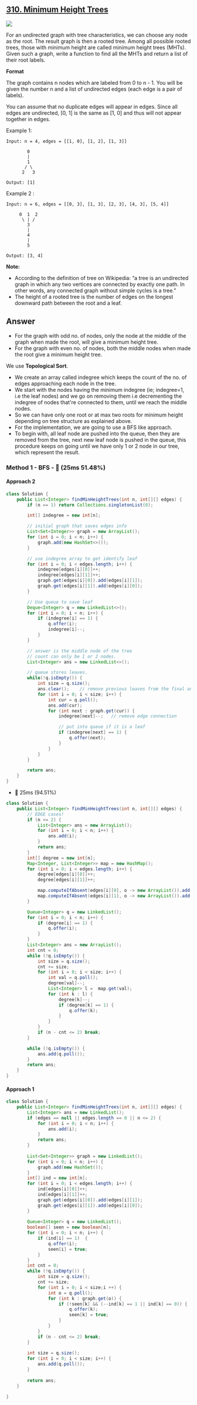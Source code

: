 ## [310. Minimum Height Trees](https://leetcode.com/problems/minimum-height-trees/)

![](https://github.com/weltond/DataStructure/blob/master/medium.PNG)

For an undirected graph with tree characteristics, we can choose any node as the root. The result graph is then a rooted tree. Among all possible rooted trees, those with minimum height are called minimum height trees (MHTs). Given such a graph, write a function to find all the MHTs and return a list of their root labels.

**Format**

The graph contains n nodes which are labeled from 0 to n - 1. You will be given the number n and a list of undirected edges (each edge is a pair of labels).

You can assume that no duplicate edges will appear in edges. Since all edges are undirected, [0, 1] is the same as [1, 0] and thus will not appear together in edges.

Example 1:

```
Input: n = 4, edges = [[1, 0], [1, 2], [1, 3]]

        0
        |
        1
       / \
      2   3 

Output: [1]
```

Example 2 :

```
Input: n = 6, edges = [[0, 3], [1, 3], [2, 3], [4, 3], [5, 4]]

     0  1  2
      \ | /
        3
        |
        4
        |
        5 

Output: [3, 4]
```

**Note:**

- According to the definition of tree on Wikipedia: “a tree is an undirected graph in which any two vertices are connected by exactly one path. In other words, any connected graph without simple cycles is a tree.”
- The height of a rooted tree is the number of edges on the longest downward path between the root and a leaf.

## Answer
- For the graph with odd no. of nodes, only the node at the middle of the graph when made the root, will give a minimum height tree.
- For the graph with even no. of nodes, both the middle nodes when made the root give a minimum height tree.

We use **Topological Sort**.

- We create an array called indegree which keeps the count of the no. of edges approaching each node in the tree.
- We start with the nodes having the minimum indegree (ie; indegree=1, i.e the leaf nodes) and we go on removing them i.e decrementing the indegree of nodes that're connected to them, until we reach the middle nodes.
- So we can have only one root or at max two roots for minimum height depending on tree structure as explained above.
- For the implementation, we are going to use a BFS like approach.
- To begin with, all leaf node are pushed into the queue, then they are removed from the tree, next new leaf node is pushed in the queue, this procedure keeps on going until we have only 1 or 2 node in our tree, which represent the result.

### Method 1 - BFS - 🐰 (25ms 51.48%)
#### Approach 2
```java
class Solution {
    public List<Integer> findMinHeightTrees(int n, int[][] edges) {
        if (n == 1) return Collections.singletonList(0);

        int[] indegree = new int[n];

        // initial graph that saves edges info
        List<Set<Integer>> graph = new ArrayList();
        for (int i = 0; i < n; i++) {
            graph.add(new HashSet<>());
        }

        // use indegree array to get identify leaf
        for (int i = 0; i < edges.length; i++) {
            indegree[edges[i][0]]++;
            indegree[edges[i][1]]++;
            graph.get(edges[i][0]).add(edges[i][1]);
            graph.get(edges[i][1]).add(edges[i][0]);
        }

        // Use queue to save leaf
        Deque<Integer> q = new LinkedList<>();
        for (int i = 0; i < n; i++) {
            if (indegree[i] == 1) {
                q.offer(i);
                indegree[i]--;
            }
        }

        // answer is the middle node of the tree
        // count can only be 1 or 2 nodes.
        List<Integer> ans = new LinkedList<>();

        // queue stores leaves.
        while(!q.isEmpty()) {
            int size = q.size();
            ans.clear();    // remove previous leaves from the final answer.
            for (int i = 0; i < size; i++) {
                int cur = q.poll();
                ans.add(cur);
                for (int next : graph.get(cur)) {
                    indegree[next]--;   // remove edge connection

                    // put into queue if it is a leaf
                    if (indegree[next] == 1) {
                        q.offer(next);
                    }
                }
            }
        }

        return ans;
    }
}
```
- 🚀 25ms (94.51%)
```java
class Solution {
    public List<Integer> findMinHeightTrees(int n, int[][] edges) {
        // EDGE cases!
        if (n <= 2) {
            List<Integer> ans = new ArrayList();
            for (int i = 0; i < n; i++) {
                ans.add(i);
            }
            return ans;
        }
        int[] degree = new int[n];
        Map<Integer, List<Integer>> map = new HashMap();
        for (int i = 0; i < edges.length; i++) {
            degree[edges[i][0]]++;
            degree[edges[i][1]]++;

            map.computeIfAbsent(edges[i][0], o -> new ArrayList()).add(edges[i][1]);
            map.computeIfAbsent(edges[i][1], o -> new ArrayList()).add(edges[i][0]);
        }

        Queue<Integer> q = new LinkedList();
        for (int i = 0; i < n; i++) {
            if (degree[i] == 1) {
                q.offer(i);
            }
        }
        List<Integer> ans = new ArrayList();
        int cnt = 0;
        while (!q.isEmpty()) {
            int size = q.size();
            cnt += size;
            for (int i = 0; i < size; i++) {
                int val = q.poll();
                degree[val]--;
                List<Integer> l =  map.get(val);
                for (int k : l) {
                    degree[k]--;
                    if (degree[k] == 1) {
                        q.offer(k);
                    }
                }
            }
            if (n - cnt <= 2) break;
        }

        while (!q.isEmpty()) {
            ans.add(q.poll());
        }
        return ans;
    }
}
```
                   
#### Approach 1
```java
class Solution {
    public List<Integer> findMinHeightTrees(int n, int[][] edges) {
        List<Integer> ans = new LinkedList();
        if (edges == null || edges.length == 0 || n <= 2) {
            for (int i = 0; i < n; i++) {
                ans.add(i);
            }
            return ans;
        }
        
        List<Set<Integer>> graph = new LinkedList();
        for (int i = 0; i < n; i++) {
            graph.add(new HashSet());
        }
        int[] ind = new int[n];
        for (int i = 0; i < edges.length; i++) {
            ind[edges[i][0]]++;
            ind[edges[i][1]]++;
            graph.get(edges[i][0]).add(edges[i][1]);
            graph.get(edges[i][1]).add(edges[i][0]);
        }
        
        Queue<Integer> q = new LinkedList();
        boolean[] seen = new boolean[n];
        for (int i = 0; i < n; i++) {
            if (ind[i] == 1)  {
                q.offer(i);
                seen[i] = true;
            }
        }
        int cnt = 0;
        while (!q.isEmpty()) {
            int size = q.size();
            cnt += size;
            for (int i = 0; i < size;i ++) {
                int o = q.poll();
                for (int k : graph.get(o)) {
                    if (!seen[k] && (--ind[k] == 1 || ind[k] == 0)) {
                        q.offer(k);
                        seen[k] = true;
                    }
                }
            }
            if (n - cnt <= 2) break;
        }
        
        int size = q.size();
        for (int i = 0; i < size; i++) {
            ans.add(q.poll());
        }
        
        return ans;
    }
    
}
```
